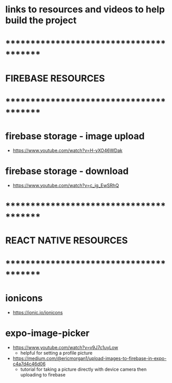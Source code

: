 # links to resources and videos to help build the project

# ***************************************
# FIREBASE RESOURCES
# ***************************************

# firebase storage - image upload
* https://www.youtube.com/watch?v=H-yXO46WDak

# firebase storage - download
* https://www.youtube.com/watch?v=c_ig_EwSRhQ

# ***************************************
# REACT NATIVE RESOURCES
# ***************************************

# ionicons
* https://ionic.io/ionicons

# expo-image-picker
* https://www.youtube.com/watch?v=v9J7c1uyLow
    * helpful for setting a profile picture
* https://medium.com/@ericmorgan1/upload-images-to-firebase-in-expo-c4a7d4c46d06
    * tutorial for taking a picture directly with device camera then uploading to firebase
